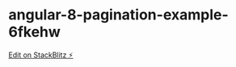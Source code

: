 # angular-8-pagination-example-6fkehw

[Edit on StackBlitz ⚡️](https://stackblitz.com/edit/angular-8-pagination-example-6fkehw)